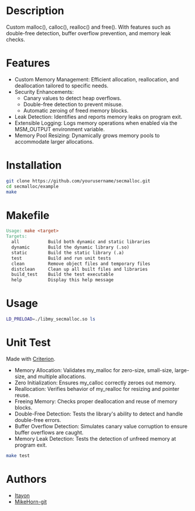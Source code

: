 # Description

Custom malloc(), calloc(), realloc() and free(). With features such as double-free detection, buffer overflow prevention, and memory leak checks.

# Features

* Custom Memory Management: Efficient allocation, reallocation, and deallocation tailored to specific needs.
* Security Enhancements:
  * Canary values to detect heap overflows.
  * Double-free detection to prevent misuse.
  * Automatic zeroing of freed memory blocks.
* Leak Detection: Identifies and reports memory leaks on program exit.
* Extensible Logging: Logs memory operations when enabled via the MSM_OUTPUT environment variable.
* Memory Pool Resizing: Dynamically grows memory pools to accommodate larger allocations.

# Installation

```bash
git clone https://github.com/yourusername/secmalloc.git
cd secmalloc/example
make
```

# Makefile

```Makefile
Usage: make <target>
Targets:
  all           Build both dynamic and static libraries
  dynamic       Build the dynamic library (.so)
  static        Build the static library (.a)
  test          Build and run unit tests
  clean         Remove object files and temporary files
  distclean     Clean up all built files and libraries
  build_test    Build the test executable
  help          Display this help message
```

# Usage

```bash
LD_PRELOAD=./libmy_secmalloc.so ls
```

# Unit Test

Made with [Criterion](https://github.com/Snaipe/Criterion).

* Memory Allocation: Validates my_malloc for zero-size, small-size, large-size, and multiple allocations.
* Zero Initialization: Ensures my_calloc correctly zeroes out memory.
* Reallocation: Verifies behavior of my_realloc for resizing and pointer reuse.
* Freeing Memory: Checks proper deallocation and reuse of memory blocks.
* Double-Free Detection: Tests the library's ability to detect and handle double-free errors.
* Buffer Overflow Detection: Simulates canary value corruption to ensure buffer overflows are caught.
* Memory Leak Detection: Tests the detection of unfreed memory at program exit.

```bash
make test
```

# Authors

* [Itayon](https://github.com/Itayon)
* [MikeHorn-git](https://github.com/MikeHorn-git)
